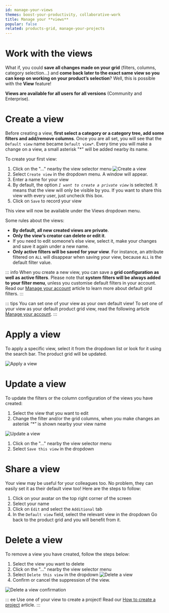 ```yaml
---
id: manage-your-views
themes: boost-your-productivity, collaborative-work
title: Manage your **views**
popular: false
related: products-grid, manage-your-projects
---
```


# Work with the views

What if, you could **save all changes made on your grid** (filters, columns, category selection...) and **come back later to the exact same view so you can keep on working on your product’s selection**? Well, this is possible with the **View** feature!

**Views are available for all users for all versions** (Community and Enterprise).

# Create a view

Before creating a view, **first select a category or a category tree, add some filters and add/remove columns**.
Once you are all set, you will see that the `Default view` name became `Default view*`. Every time you will make a change on a view, a small asterisk "\*" will be added nearby its name.

To create your first view:
1.  Click on the "..." nearby the view selector menu
![Create a view](../img/Products_CreateView.png)
1.  Select `Create view` in the dropdown menu. A window will appear.
1.  Enter a name for your view
1.  By default, the option *`I want to create a private view`* is selected. It means that the view will only be visible by you. If you want to share this view with every user, just uncheck this box.
1.  Click on `Save` to record your view

This view will now be available under the Views dropdown menu.

Some rules about the views:
- **By default, all new created views are private**.
- **Only the view’s creator can delete or edit it**.
- If you need to edit someone’s else view, select it, make your changes and save it again under a new name.
- **Only active filters will be saved for your view**. For instance, an attribute filtered on `ALL` will disappear when saving your view, because `ALL` is the default filter value.

::: info
When you create a new view, you can save a **grid configuration as well as active filters**. Please note that **system filters will be always added to your filter menu**, unless you customise default filters in your account. Read our [Manage your account](manage-your-account.html#your-favorite-catalog-and-product-grid-settings) article to learn more about default grid filters.
:::

::: tips
You can set one of your view as your own default view! To set one of your view as your default product grid view, read the following article [Manage your account](manage-your-account.html#your-favorite-catalog-and-product-grid-settings).
:::

# Apply a view

To apply a specific view, select it from the dropdown list or look for it using the search bar. The product grid will be updated.

![Apply a view](../img/Products_ChooseViewDropdown.png)

# Update a view

To update the filters or the column configuration of the views you have created:
1.  Select the view that you want to edit
1.  Change the filter and/or the grid columns, when you make changes an asterisk “\*” is shown nearby your view name

![Update a view](../img/Products_EditView.gif)

1.  Click on the "..." nearby the view selector menu
1.  Select `Save this view` in the dropdown

# Share a view

Your view may be useful for your colleagues too. No problem, they can easily set it as their default view too!
Here are the steps to follow:
1. Click on your avatar on the top right corner of the screen
1. Select your name
1. Click on `Edit` and select the `Additional` tab
1. In the `Default view` field, select the relevant view in the dropdown
Go back to the product grid and you will benefit from it.

# Delete a view

To remove a view you have created, follow the steps below:
1.  Select the view you want to delete
1.  Click on the "..." nearby the view selector menu
1.  Select `Delete this view` in the dropdown
![Delete a view](../img/Products_DeleteThisView.png)
1.  Confirm or cancel the suppression of the view.

![Delete a view confirmation](../img/Products_DeleteViewConfirmation.png)

::: ee
Use one of your view to create a project! Read our [How to create a project](manage-your-projects.html#how-to-create-a-project) article.
:::
